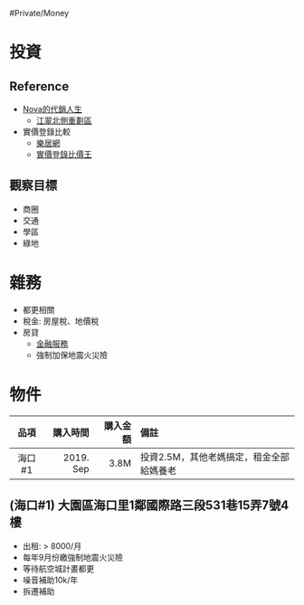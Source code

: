 #Private/Money

# 投資

## Reference

* [Nova的代銷人生](https://www.youtube.com/channel/UC201CK4Dk3hXKLe6mm-Ud4A/videos)
	* [江翠北側重劃區](https://www.youtube.com/watch?v=IP4ZrJodXeI)
* 實價登錄比較
	* [樂居網](https://www.leju.com.tw/)
	* [實價登錄比價王](https://www.houseprice.tw/)
		

## 觀察目標
* 商圈
* 交通
* 學區
* 綠地

# 雜務

* 都更相關
* 稅金: 房屋稅、地價稅
* 房貸
    * [金融服務](金融服務.md)
    * 強制加保地震火災險

# 物件

| 品項 | 購入時間 |購入金額| 備註 |
| :----: | ----: | ----: | :---- |
| 海口#1 | 2019. Sep | 3.8M | 投資2.5M，其他老媽搞定，租金全部給媽養老 |

## (海口#1) 大園區海口里1鄰國際路三段531巷15弄7號4樓

* 出租: > 8000/月
* 每年9月份繳強制地震火災險
* 等待航空城計畫都更
* 噪音補助10k/年
* 拆遷補助